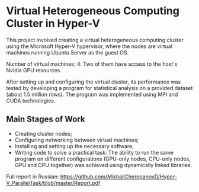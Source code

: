 # Virtual Heterogeneous Computing Cluster in Hyper-V  

This project involved creating a virtual heterogeneous computing cluster using the Microsoft Hyper-V hypervisor, where the nodes are virtual machines running Ubuntu Server as the guest OS.  

Number of virtual machines: 4. Two of them have access to the host's Nvidia GPU resources.  

After setting up and configuring the virtual cluster, its performance was tested by developing a program for statistical analysis on a provided dataset (about 1.5 million rows). The program was implemented using MPI and CUDA technologies.  

## Main Stages of Work  

* Creating cluster nodes;  
* Configuring networking between virtual machines;  
* Installing and setting up the necessary software;  
* Writing code to solve a practical task: The ability to run the same program on different configurations (GPU-only nodes, CPU-only nodes, GPU and CPU together) was achieved using dynamically linked libraries.  

Full report in Russian: <https://github.com/MikhailCherepanovD/Hyper-V_ParallelTask/blob/master/Report.pdf>